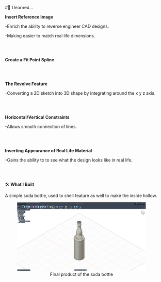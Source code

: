 #📝 I learned...

**Insert Reference Image**


   -Enrich the ability to reverse engineer CAD designs.


   -Making easier to match real life dimensions.

<br>
<br>

**Create a Fit Point Spline**


  

<br>
<br>

**The Revolve Feature**


   -Converting a 2D sketch into 3D shape by integrating around the x y z axis.


<br>
<br>


**Horizontal/Vertical Constraints**


   -Allows smooth connection of lines.


<br>
<br>


**Inserting Appearance of Real Life Material**


   -Gains the ability to to see what the design looks like in real life.


<br>
<br>


🛠️ **What I Built**


A simple soda bottle, used to shell feature as well to make the inside hollow.

<div align="center">
  <figure>
    <img src="Image/d2front.png" alt="Soda Bottle Front" width="500">
    <figcaption style="display: block; text-align: center;">FInal product of the soda bottle</figcaption>
  </figure>
</div>


